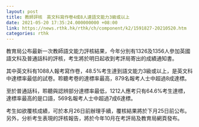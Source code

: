 ```yaml
---
layout: post
title: 教師評核　英文科寫作卷4成8人達語文能力3級或以上
date: 2021-05-20 17:35:24.000000000 +08:00
link: https://news.rthk.hk/rthk/ch/component/k2/1591827-20210520.htm
categories: rthk
---
```


教育局公布最新一次教師語文能力評核結果，今年分別有1326及1356人參加英國語文科及普通話科的評核，考生將於明日起收到考評局寄出的成績通知書。

其中英文科有1088人報考寫作卷，48.5%考生達到語文能力3級或以上，是英文科中達標率最低的試卷。聆聽考卷的達標率最高，879名報考人士中超過8成達標。

至於普通話科，聆聽與認辨部分達標率最低，1212人應考只有64.6%考生達標，達標率最高的是口語，569名報考人士中超過7成6達標。

考生如欲覆核成績，可於本月26日前辦理手續，覆核結果將於下月25日前公布。另外，分析考生表現的評核報告，將於今年10月在考評局及教育局網頁發布。

